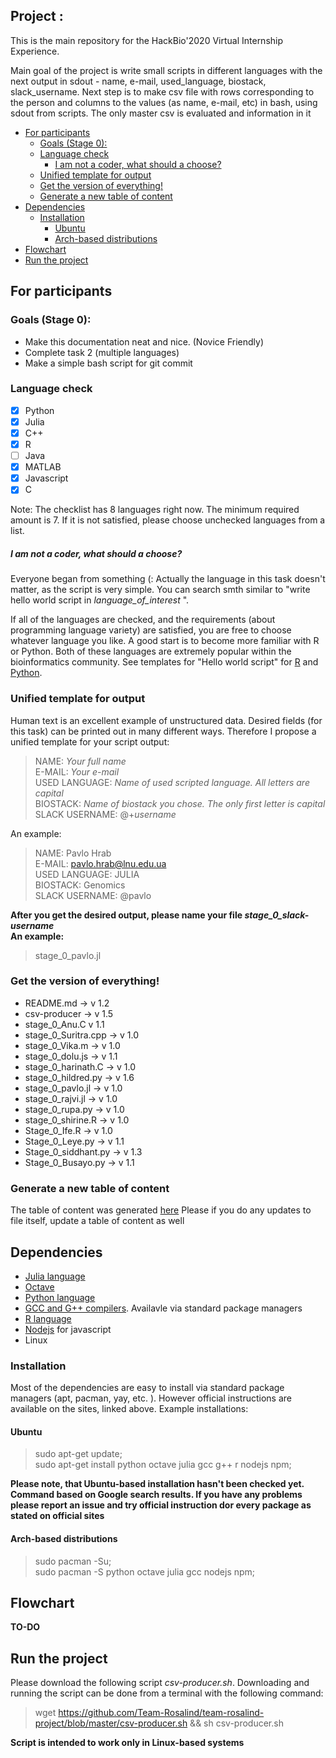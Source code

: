 

## Project : 
This is the main repository for the HackBio'2020 Virtual Internship Experience. <br>

Main goal of the project is write small scripts in different languages with the next output in sdout - name, e-mail, used_language, biostack, slack_username. Next step is to make csv file with rows corresponding to the person and columns to the values (as name, e-mail, etc) in bash, using sdout from scripts. The only master csv is evaluated and information in it

- [For participants](#for-participants)
  * [Goals (Stage 0):](#goals--stage-0--)
  * [Language check](#language-check)
      - [I am not a coder, what should a choose?](#i-am-not-a-coder--what-should-a-choose-)
  * [Unified template for output](#unified-template-for-output)
  * [Get the version of everything!](#get-the-version-of-everything-)
  * [Generate a new table of content](#generate-a-new-table-of-content)
- [Dependencies](#dependencies)
  * [Installation](#installation)
    + [Ubuntu](#ubuntu)
    + [Arch-based distributions](#arch-based-distributions)
- [Flowchart](#flowchart)
- [Run the project](#run-the-project)

## For participants
### Goals (Stage 0):
* Make this documentation neat and nice. (Novice Friendly)
* Complete task 2 (multiple languages)
* Make a simple bash script for git commit

### Language check
- [x] Python
- [x] Julia
- [x] C++
- [x] R 
- [ ] Java
- [x] MATLAB
- [x] Javascript 
- [x] C

Note: The checklist has 8 languages right now. The minimum required amount is 7. If it is not satisfied, please choose unchecked languages from a list. 

##### I am not a coder, what should a choose?
Everyone began from something (: Actually the language in this task doesn't matter, as the script is very simple.
You can search smth similar to "write hello world script in *language_of_interest* ".

If all of the languages are checked, and the requirements (about programming language variety) are satisfied, you are free to choose whatever language you like. A good start is to become more familiar with R or Python. Both of these languages are extremely popular within the bioinformatics community. See templates for "Hello world script" for [R](https://www.geeksforgeeks.org/hello-world-in-r-programming/) and [Python](https://www.learnpython.org/en/Hello,_World!).

### Unified template for output
Human text is an excellent example of unstructured data. Desired fields (for this task) can be printed out in many different ways. Therefore I propose a unified template for your script output:

>NAME: *Your full name* <br>
>E-MAIL: *Your e-mail* <br>
>USED LANGUAGE: *Name of used scripted language. All letters are capital* <br>
>BIOSTACK: *Name of biostack you chose. The only first letter is capital* <br>
>SLACK USERNAME: @+*username* <br>

An example:

>NAME: Pavlo Hrab <br>
>E-MAIL: pavlo.hrab@lnu.edu.ua <br>
>USED LANGUAGE: JULIA <br>
>BIOSTACK: Genomics <br>
>SLACK USERNAME: @pavlo <br>

**After you get the desired output, please name your file _stage_0_slack-username_ <br> An example:** 
>stage_0_pavlo.jl <br>

### Get the version of everything!
- README.md -> v 1.2
- csv-producer -> v 1.5
- stage_0_Anu.C v 1.1
- stage_0_Suritra.cpp -> v 1.0
- stage_0_Vika.m -> v 1.0
- stage_0_dolu.js -> v 1.1
- stage_0_harinath.C -> v 1.0
- stage_0_hildred.py -> v 1.6
- stage_0_pavlo.jl -> v 1.0
- stage_0_rajvi.jl -> v 1.0
- stage_0_rupa.py -> v 1.0
- stage_0_shirine.R -> v 1.0
- Stage_0_Ife.R -> v 1.0
- Stage_0_Leye.py -> v 1.1
- Stage_0_siddhant.py -> v 1.3
- Stage_0_Busayo.py -> v 1.1
### Generate a new table of content
The table of content was generated [here](https://ecotrust-canada.github.io/markdown-toc/) Please if you do any updates to file itself, update a table of content as well

## Dependencies 
- [Julia language](https://julialang.org/)
- [Octave](https://www.gnu.org/software/octave/)
- [Python language](https://www.python.org/)
- [GCC and G++ compilers](https://gcc.gnu.org/). Availavle via standard package managers
- [R language](https://www.r-project.org/)
- [Nodejs](https://nodejs.org/uk/download/package-manager/) for javascript
- Linux
### Installation
Most of the dependencies are easy to install via standard package managers (apt, pacman, yay, etc. ). However official instructions are available on the sites, linked above. 
Example installations:
#### Ubuntu
>sudo apt-get update; <br>
>sudo apt-get install python octave julia gcc g++ r nodejs npm; <br>

**Please note, that Ubuntu-based installation hasn't been checked yet. Command based on Google search results. If you have any problems please report an issue and try official instruction dor every package as stated on official sites**

#### Arch-based distributions
>sudo pacman -Su; <br>
>sudo pacman -S python octave julia gcc nodejs npm; <br>

## Flowchart

**TO-DO**

## Run the project
Please download the following script _csv-producer.sh_. Downloading and running the script can be done from a terminal with the following command: <br>
>wget https://github.com/Team-Rosalind/team-rosalind-project/blob/master/csv-producer.sh && sh csv-producer.sh 

**Script is intended to work only in Linux-based systems**
